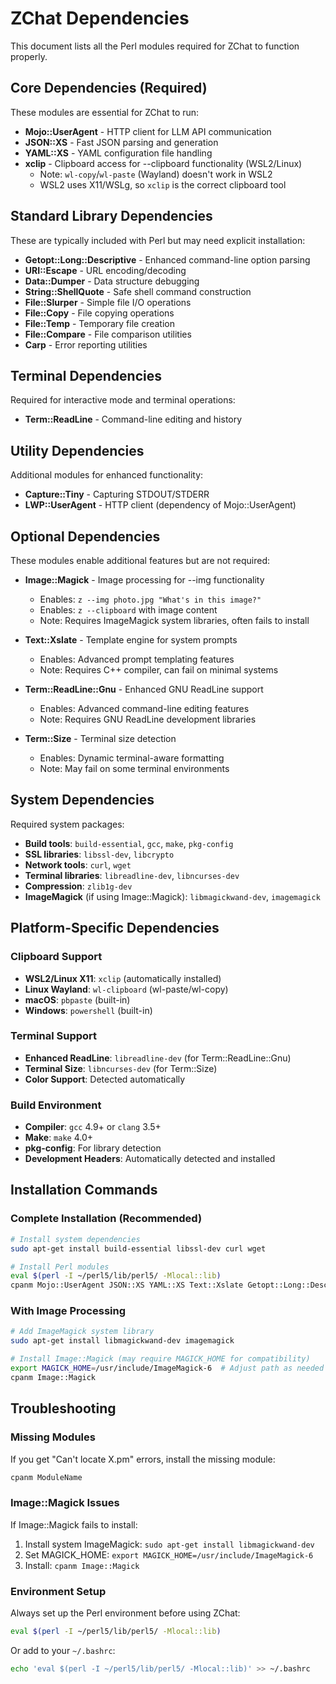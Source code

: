 # ZChat Dependencies

This document lists all the Perl modules required for ZChat to function properly.

## Core Dependencies (Required)

These modules are essential for ZChat to run:

- **Mojo::UserAgent** - HTTP client for LLM API communication
- **JSON::XS** - Fast JSON parsing and generation
- **YAML::XS** - YAML configuration file handling
- **xclip** - Clipboard access for --clipboard functionality (WSL2/Linux)
  - Note: `wl-copy`/`wl-paste` (Wayland) doesn't work in WSL2
  - WSL2 uses X11/WSLg, so `xclip` is the correct clipboard tool

## Standard Library Dependencies

These are typically included with Perl but may need explicit installation:

- **Getopt::Long::Descriptive** - Enhanced command-line option parsing
- **URI::Escape** - URL encoding/decoding
- **Data::Dumper** - Data structure debugging
- **String::ShellQuote** - Safe shell command construction
- **File::Slurper** - Simple file I/O operations
- **File::Copy** - File copying operations
- **File::Temp** - Temporary file creation
- **File::Compare** - File comparison utilities
- **Carp** - Error reporting utilities

## Terminal Dependencies

Required for interactive mode and terminal operations:

- **Term::ReadLine** - Command-line editing and history

## Utility Dependencies

Additional modules for enhanced functionality:

- **Capture::Tiny** - Capturing STDOUT/STDERR
- **LWP::UserAgent** - HTTP client (dependency of Mojo::UserAgent)

## Optional Dependencies

These modules enable additional features but are not required:

- **Image::Magick** - Image processing for --img functionality
  - Enables: `z --img photo.jpg "What's in this image?"`
  - Enables: `z --clipboard` with image content
  - Note: Requires ImageMagick system libraries, often fails to install

- **Text::Xslate** - Template engine for system prompts
  - Enables: Advanced prompt templating features
  - Note: Requires C++ compiler, can fail on minimal systems

- **Term::ReadLine::Gnu** - Enhanced GNU ReadLine support
  - Enables: Advanced command-line editing features
  - Note: Requires GNU ReadLine development libraries

- **Term::Size** - Terminal size detection
  - Enables: Dynamic terminal-aware formatting
  - Note: May fail on some terminal environments

## System Dependencies

Required system packages:

- **Build tools**: `build-essential`, `gcc`, `make`, `pkg-config`
- **SSL libraries**: `libssl-dev`, `libcrypto`
- **Network tools**: `curl`, `wget`
- **Terminal libraries**: `libreadline-dev`, `libncurses-dev`
- **Compression**: `zlib1g-dev`
- **ImageMagick** (if using Image::Magick): `libmagickwand-dev`, `imagemagick`

## Platform-Specific Dependencies

### Clipboard Support
- **WSL2/Linux X11**: `xclip` (automatically installed)
- **Linux Wayland**: `wl-clipboard` (wl-paste/wl-copy)
- **macOS**: `pbpaste` (built-in)
- **Windows**: `powershell` (built-in)

### Terminal Support
- **Enhanced ReadLine**: `libreadline-dev` (for Term::ReadLine::Gnu)
- **Terminal Size**: `libncurses-dev` (for Term::Size)
- **Color Support**: Detected automatically

### Build Environment
- **Compiler**: `gcc` 4.9+ or `clang` 3.5+
- **Make**: `make` 4.0+
- **pkg-config**: For library detection
- **Development Headers**: Automatically detected and installed

## Installation Commands

### Complete Installation (Recommended)
```bash
# Install system dependencies
sudo apt-get install build-essential libssl-dev curl wget

# Install Perl modules
eval $(perl -I ~/perl5/lib/perl5/ -Mlocal::lib)
cpanm Mojo::UserAgent JSON::XS YAML::XS Text::Xslate Getopt::Long::Descriptive URI::Escape Data::Dumper String::ShellQuote File::Slurper File::Copy File::Temp File::Compare Carp Term::ReadLine Term::ReadLine::Gnu Capture::Tiny LWP::UserAgent Term::Size
```

### With Image Processing
```bash
# Add ImageMagick system library
sudo apt-get install libmagickwand-dev imagemagick

# Install Image::Magick (may require MAGICK_HOME for compatibility)
export MAGICK_HOME=/usr/include/ImageMagick-6  # Adjust path as needed
cpanm Image::Magick
```

## Troubleshooting

### Missing Modules
If you get "Can't locate X.pm" errors, install the missing module:
```bash
cpanm ModuleName
```

### Image::Magick Issues
If Image::Magick fails to install:
1. Install system ImageMagick: `sudo apt-get install libmagickwand-dev`
2. Set MAGICK_HOME: `export MAGICK_HOME=/usr/include/ImageMagick-6`
3. Install: `cpanm Image::Magick`

### Environment Setup
Always set up the Perl environment before using ZChat:
```bash
eval $(perl -I ~/perl5/lib/perl5/ -Mlocal::lib)
```

Or add to your `~/.bashrc`:
```bash
echo 'eval $(perl -I ~/perl5/lib/perl5/ -Mlocal::lib)' >> ~/.bashrc
```